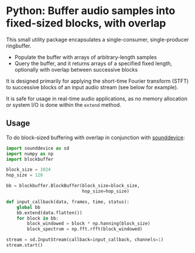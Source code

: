 # Python: Buffer audio samples into fixed-sized blocks, with overlap

This small utility package encapsulates a single-consumer, single-producer ringbuffer. 

* Populate the buffer with arrays of arbitrary-length samples
* Query the buffer, and it returns arrays of a specified fixed length, optionally with overlap between successive blocks

It is designed primarily for applying the short-time Fourier transform (STFT) to successive blocks of an input audio stream (see below for example).

It is safe for usage in real-time audio applications, as no memory allocation or system I/O is done within the `extend` method.

## Usage

To do block-sized buffering with overlap in conjunction with [sounddevice](https://python-sounddevice.readthedocs.io/):

```python
import sounddevice as sd
import numpy as np
import blockbuffer

block_size = 1024
hop_size = 128

bb = blockbuffer.BlockBuffer(block_size=block_size,
                             hop_size=hop_size)

def input_callback(data, frames, time, status):
    global bb
    bb.extend(data.flatten())
    for block in bb:
        block_windowed = block * np.hanning(block_size)
        block_spectrum = np.fft.rfft(block_windowed)

stream = sd.InputStream(callback=input_callback, channels=1)
stream.start()
```
